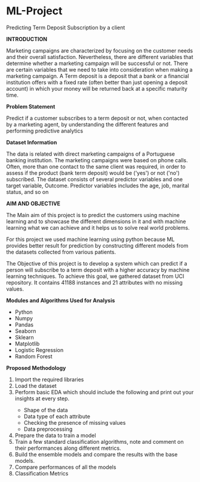 # ML-Project
Predicting Term Deposit Subscription by a client

<strong>INTRODUCTION</strong>

Marketing campaigns are characterized by focusing on the customer needs and their overall satisfaction. Nevertheless, there are different variables that determine whether a marketing campaign will be successful or not. There are certain variables that we need to take into consideration when making a marketing campaign. A Term deposit is a deposit that a bank or a financial institution offers with a fixed rate (often better than just opening a deposit account) in which your money will be returned back at a specific maturity time.

<strong>Problem Statement</strong>

Predict if a customer subscribes to a term deposit or not, when contacted by a marketing agent, by understanding the different features and performing predictive analytics

<strong>Dataset Information</strong>

The data is related with direct marketing campaigns of a Portuguese banking institution. The marketing campaigns were based on phone calls. Often, more than one contact to the same client was required, in order to assess if the product (bank term deposit) would be ('yes') or not ('no') subscribed. The dataset consists of several predictor variables and one target variable, Outcome. Predictor variables includes the age, job, marital status, and so on

<strong>AIM AND OBJECTIVE</strong>

The Main aim of this project is to predict the customers using machine learning and to showcase the different dimensions in it and with machine learning what we can achieve and it helps us to solve real world problems.

For this project we used machine learning using python because ML provides better result for prediction by constructing different models from the datasets collected from various patients.

The Objective of this project is to develop a system which can predict if a person will subscribe to a term deposit with a higher accuracy by machine learning techniques. To achieve this goal, we gathered dataset from UCI repository. It contains 41188 instances and 21 attributes with no missing values.

<strong>Modules and Algorithms Used for Analysis</strong>

<ul>
  <li>Python</li>
  <li>Numpy</li>
  <li>Pandas</li>
  <li>Seaborn</li>
  <li>Sklearn</li>
  <li>Matplotlib</li>
  <li>Logistic Regression</li>
  <li>Random Forest</li>
</ul>

<strong>Proposed Methodology</strong>

<ol>
  <li>Import the required libraries</li>
  <li>Load the dataset</li>
  <li>Perform basic EDA which should include the following and print out your insights at every step.</li>
    <ul><li>Shape of the data</li>
      <li>Data type of each attribute</li>
      <li>Checking the presence of missing values</li>
      <li>Data preprocessing</li>
     </ul>
   <li>Prepare the data to train a model</li>
      <li>Train a few standard classification algorithms, note and comment on their performances along different metrics.</li>
   <li>Build the ensemble models and compare the results with the base models.</li>
  <li>Compare performances of all the models</li>
  <li>Classification Metrics</li>
</ol>






<strong></strong>
<strong></strong>
<strong></strong>
<strong></strong>
<strong></strong>
<strong></strong>
<strong></strong>
